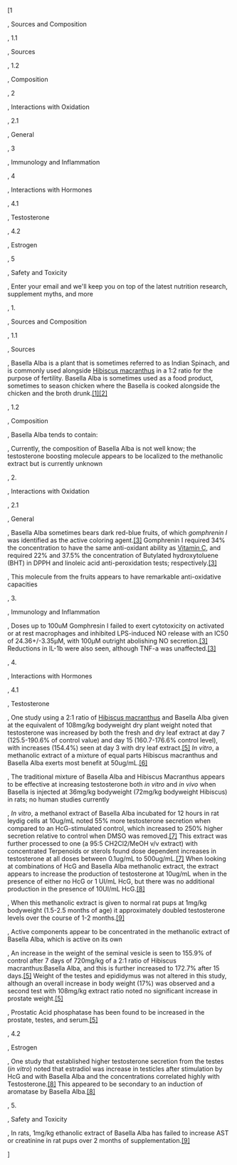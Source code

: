 [1

, Sources and Composition

, 1.1

, Sources

, 1.2

, Composition

, 2

, Interactions with Oxidation

, 2.1

, General

, 3

, Immunology and Inflammation

, 4

, Interactions with Hormones

, 4.1

, Testosterone

, 4.2

, Estrogen

, 5

, Safety and Toxicity

, Enter your email and we'll keep you on top of the latest nutrition research, supplement myths, and more

, 1.

, Sources and Composition

, 1.1

, Sources

, Basella Alba is a plant that is sometimes referred to as Indian Spinach, and is commonly used alongside [Hibiscus macranthus](/supplements/hibiscus-macranthus/) in a 1:2 ratio for the purpose of fertility. Basella Alba is sometimes used as a food product, sometimes to season chicken where the Basella is cooked alongside the chicken and the broth drunk.[[1]](#ref-1)[[2]](#ref-2)

, 1.2

, Composition

, Basella Alba tends to contain:

, Currently, the composition of Basella Alba is not well know; the testosterone boosting molecule appears to be localized to the methanolic extract but is currently unknown

, 2.

, Interactions with Oxidation

, 2.1

, General

, Basella Alba sometimes bears dark red-blue fruits, of which *gomphrenin I* was identified as the active coloring agent.[[3]](#ref-3) Gomphrenin I required 34% the concentration to have the same anti-oxidant ability as [Vitamin C](/supplements/vitamin-c/), and required 22% and 37.5% the concentration of Butylated hydroxytoluene (BHT) in DPPH and linoleic acid anti-peroxidation tests; respectively.[[3]](#ref-3)

, This molecule from the fruits appears to have remarkable anti-oxidative capacities

, 3.

, Immunology and Inflammation

, Doses up to 100uM Gomphresin I failed to exert cytotoxicity on activated or at rest macrophages and inhibited LPS-induced NO release with an IC50 of 24.36+/-3.35μM, with 100μM outright abolishing NO secretion.[[3]](#ref-3) Reductions in IL-1b were also seen, although TNF-a was unaffected.[[3]](#ref-3)

, 4.

, Interactions with Hormones

, 4.1

, Testosterone

, One study using a 2:1 ratio of [Hibiscus macranthus](/supplements/hibiscus-macranthus/) and Basella Alba given at the equivalent of 108mg/kg bodyweight dry plant weight noted that testosterone was increased by both the fresh and dry leaf extract at day 7 (125.5-190.6% of control value) and day 15 (160.7-176.6% control level), with increases (154.4%) seen at day 3 with dry leaf extract.[[5]](#ref-5) *In vitro*, a methanolic extract of a mixture of equal parts Hibiscus macranthus and Basella Alba exerts most benefit at 50ug/mL.[[6]](#ref-6)

, The traditional mixture of Basella Alba and Hibiscus Macranthus appears to be effective at increasing testosterone both *in vitro* and *in vivo* when Basella is injected at 36mg/kg bodyweight (72mg/kg bodyweight Hibiscus) in rats; no human studies currently

, *In vitro*, a methanol extract of Basella Alba incubated for 12 hours in rat leydig cells at 10ug/mL noted 55% more testosterone secretion when compared to an HcG-stimulated control, which increased to 250% higher secretion relative to control when DMSO was removed.[[7]](#ref-7) This extract was further processed to one (a 95:5 CH2Cl2/MeOH v/v extract) with concentrated Terpenoids or sterols found dose dependent increases in testosterone at all doses between 0.1ug/mL to 500ug/mL.[[7]](#ref-7) When looking at combinations of HcG and Basella Alba methanolic extract, the extract appears to increase the production of testosterone at 10ug/mL when in the presence of either no HcG or 1 UI/mL HcG, but there was no additional production in the presence of 10UI/mL HcG.[[8]](#ref-8)

, When this methanolic extract is given to normal rat pups at 1mg/kg bodyweight (1.5-2.5 months of age) it approximately doubled testosterone levels over the course of 1-2 months.[[9]](#ref-9)

, Active components appear to be concentrated in the methanolic extract of Basella Alba, which is active on its own

, An increase in the weight of the seminal vesicle is seen to 155.9% of control after 7 days of 720mg/kg of a 2:1 ratio of Hibiscus macranthus:Basella Alba, and this is further increased to 172.7% after 15 days.[[5]](#ref-5) Weight of the testes and epididymus was not altered in this study, although an overall increase in body weight (17%) was observed and a second test with 108mg/kg extract ratio noted no significant increase in prostate weight.[[5]](#ref-5)

, Prostatic Acid phosphatase has been found to be increased in the prostate, testes, and serum.[[5]](#ref-5)

, 4.2

, Estrogen

, One study that established higher testosterone secretion from the testes (*in vitro*) noted that estradiol was increase in testicles after stimulation by HcG and with Basella Alba and the concentrations correlated highly with Testosterone.[[8]](#ref-8) This appeared to be secondary to an induction of aromatase by Basella Alba.[[8]](#ref-8)

, 5.

, Safety and Toxicity

, In rats, 1mg/kg ethanolic extract of Basella Alba has failed to increase AST or creatinine in rat pups over 2 months of supplementation.[[9]](#ref-9)

]